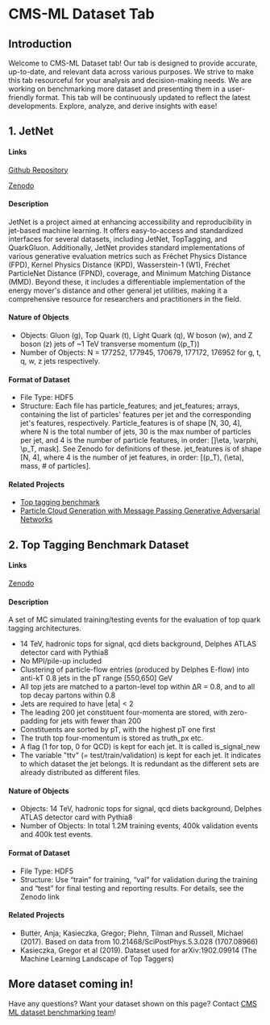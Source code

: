 # CMS-ML Dataset Tab
## Introduction
Welcome to CMS-ML Dataset tab! Our tab is designed to provide accurate,
 up-to-date, and relevant data across various purposes. We strive to make this tab
resourceful for your analysis and decision-making needs. We are working on benchmarking
more dataset and presenting them in a user-friendly format.
This tab will be continuously updated
     to reflect the latest developments. Explore, analyze, and derive insights
       with ease!


## 1. JetNet

#### Links
[Github Repository](https://github.com/jet-net/JetNet)

[Zenodo](https://zenodo.org/records/6975118)

#### Description
 JetNet is a project aimed at enhancing accessibility and
  reproducibility in jet-based machine learning. It offers easy-to-access
   and standardized interfaces for several datasets, including JetNet,
   TopTagging, and QuarkGluon. Additionally, JetNet provides standard
    implementations of various generative evaluation metrics such as Fréchet
     Physics Distance (FPD), Kernel Physics Distance (KPD), Wasserstein-1 (W1),
      Fréchet ParticleNet Distance (FPND), coverage, and Minimum Matching Distance (MMD).
      Beyond these, it includes a differentiable implementation of the energy mover's distance and other general jet utilities, making it a comprehensive resource for researchers and practitioners in the field.

#### Nature of Objects
- Objects: Gluon (g), Top Quark (t), Light Quark (q), W boson (w), and Z boson (z) jets of ~1 TeV transverse momentum (\(p_T\))
- Number of Objects: N = 177252, 177945, 170679, 177172, 176952 for g, t, q, w, z jets respectively.


#### Format of Dataset
 - File Type: HDF5
 - Structure: Each file has particle_features; and jet_features; arrays, containing the list of particles' features per jet and the corresponding jet's features, respectively. Particle_features is of shape [N, 30, 4], where N is the total number of jets,
30 is the max number of particles per jet, and
4 is the number of particle features, in order: []\eta, \varphi, \p_T, mask]. See Zenodo for definitions of these.
jet_features is of shape [N, 4], where
4 is the number of jet features, in order: [\(p_T\), \(\eta\), mass, # of particles].

#### Related Projects
 - [Top tagging benchmark](https://arxiv.org/abs/1707.08966)
 - [Particle Cloud Generation with Message Passing Generative Adversarial Networks](https://arxiv.org/abs/2106.11535)


## 2. Top Tagging Benchmark Dataset

#### Links

[Zenodo](https://zenodo.org/records/2603256)

#### Description
A set of MC simulated training/testing events for the evaluation of top quark tagging architectures.
- 14 TeV, hadronic tops for signal, qcd diets background, Delphes ATLAS detector card with Pythia8
- No MPI/pile-up included
- Clustering of  particle-flow entries (produced by Delphes E-flow) into anti-kT 0.8 jets in the pT range [550,650] GeV
- All top jets are matched to a parton-level top within ∆R = 0.8, and to all top decay partons within 0.8
- Jets are required to have |eta| < 2
- The leading 200 jet constituent four-momenta are stored, with zero-padding for jets with fewer than 200
- Constituents are sorted by pT, with the highest pT one first
- The truth top four-momentum is stored as truth_px etc.
- A flag (1 for top, 0 for QCD) is kept for each jet. It is called is_signal_new
- The variable "ttv" (= test/train/validation) is kept for each jet. It indicates to which dataset the jet belongs. It is redundant as the different sets are already distributed as different files.

#### Nature of Objects
- Objects: 14 TeV, hadronic tops for signal, qcd diets background, Delphes ATLAS detector card with Pythia8
- Number of Objects: In total 1.2M training events, 400k validation events and 400k test events.

#### Format of Dataset
- File Type: HDF5
- Structure: Use “train” for training, “val” for validation during the training and “test” for final testing and reporting results. For details, see the Zenodo link

#### Related Projects
- Butter, Anja; Kasieczka, Gregor; Plehn, Tilman and Russell, Michael (2017). Based on data from 10.21468/SciPostPhys.5.3.028 (1707.08966)
- Kasieczka, Gregor et al (2019). Dataset used for arXiv:1902.09914 (The Machine Learning Landscape of Top Taggers)

## More dataset coming in!
Have any questions? Want your dataset shown on this page? Contact [CMS ML dataset benchmarking team](cms-conveners-ml-knowledge@cern.ch)!



<!--
Template

## JetNet

#### Links
[Github Repository]()

[Zenodo]()

#### Description

#### Nature of Objects
- Objects:
- Number of Objects

#### Format of Dataset
- File Type:
- Structure:

#### Related Projects
- []()

-->
